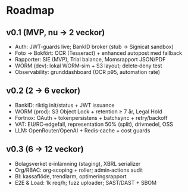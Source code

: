 # Roadmap

## v0.1 (MVP, nu → 2 veckor)
- Auth: JWT‑guards live; BankID broker (stub → Signicat sandbox)
- Foto → Bokfört: OCR (Tesseract) + enhanced autopost med fallback
- Rapporter: SIE (MVP), Trial balance, Momsrapport JSON/PDF
- WORM (dev): lokal WORM‑sim + S3 layout; delete‑deny test
- Observability: grunddashboard (OCR p95, automation rate)

## v0.2 (2 → 6 veckor)
- BankID: riktig init/status + JWT issuance
- WORM (prod): S3 Object Lock + retention ≥ 7 år, Legal Hold
- Fortnox: OAuth + tokenpersistens + batchsync + retry/backoff
- VAT: EU/RC‑edgefall, representation 50% (split), drivmedel, OSS
- LLM: OpenRouter/OpenAI + Redis‑cache + cost guards

## v0.3 (6 → 12 veckor)
- Bolagsverket e‑inlämning (staging), XBRL serializer
- Org/RBAC: org‑scoping + roller; admin‑actions audit
- BI: kassaflöde, trendlarm, optimeringsrapport
- E2E & Load: 1k req/h; fuzz uploader; SAST/DAST + SBOM



